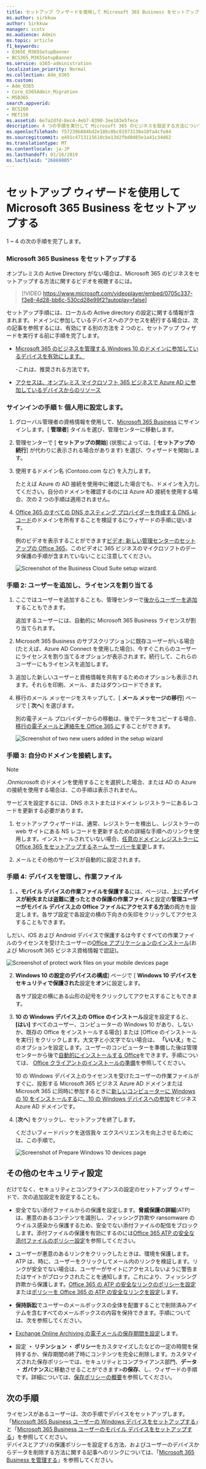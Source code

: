 ```yaml
---
title: セットアップ ウィザードを使用して Microsoft 365 Business をセットアップする
ms.author: sirkkuw
author: Sirkkuw
manager: scotv
ms.audience: Admin
ms.topic: article
f1_keywords:
- O365E_M365SetupBanner
- BCS365_M365SetupBanner
ms.service: o365-administration
localization_priority: Normal
ms.collection: Adm_O365
ms.custom:
- Adm_O365
- Core_O365Admin_Migration
- MSB365
search.appverid:
- BCS160
- MET150
ms.assetid: 6e7a2dfd-8ec4-4eb7-8390-3ee103e5fece
description: 4 つの手順を実行して Microsoft 365 のビジネスを設定する方法について説明します。
ms.openlocfilehash: f57239b884bd2e186c0bc01973130a10fa4cfe84
ms.sourcegitcommit: e491c4713115610cbe13d2fbd0d65e1a41c34d62
ms.translationtype: MT
ms.contentlocale: ja-JP
ms.lasthandoff: 01/16/2019
ms.locfileid: "26869005"
---
```

# <a name="set-up-microsoft-365-business-by-using-the-setup-wizard"></a>セットアップ ウィザードを使用して Microsoft 365 Business をセットアップする

1 ~ 4 の次の手順を完了します。
  
### <a name="set-up-microsoft-365-business"></a>Microsoft 365 Business をセットアップする

オンプレミスの Active Directory がない場合は、Microsoft 365 のビジネスをセットアップする方法に関するビデオを視聴するには。
  
> [!VIDEO https://www.microsoft.com/videoplayer/embed/0705c337-f3e8-4d28-bb6c-530cd28e99f2?autoplay=false]
  
セットアップ手順には、ローカルの Active directory の設定に関する情報が含まれます。ドメインに参加しているデバイスへのアクセスを続行する場合は、次の記事を参照するには、有効にする別の方法を 2 つのと、セットアップ ウィザードを実行する前に手順を完了します。
  
- [Microsoft 365 のビジネスを管理する Windows 10 のドメインに参加しているデバイスを有効にします。](manage-windows-devices.md)
    
    -これは、推奨される方法です。
    
- [アクセスは、オンプレミス マイクロソフト 365 ビジネスで Azure AD に参加しているデバイスからのリソース](access-resources.md)
    
### <a name="step-1-personalize-sign-in"></a>サインインの手順 1: 個人用に設定します。

1. グローバル管理者の資格情報を使用して、[Microsoft 365 Business](https://portal.microsoft.com) にサインインします。[ **管理者**] タイルを選び、管理センターに移動します。 
    
2. 管理センターで [ **セットアップの開始**] (状態によっては、[ **セットアップの続行**] が代わりに表示される場合があります) を選び、ウィザードを開始します。 
    
3. 使用するドメイン名 (Contoso.com など) を入力します。
    
    たとえば Azure の AD 接続を使用中に確認した場合でも、ドメインを入力してください。自分のドメインを確認するのには Azure AD 接続を使用する場合、次の 2 つの手順は適用されません。
    
4. [Office 365 のすべての DNS ホスティング プロバイダーを作成する DNS レコード](https://support.office.com/article/7b7b075d-79f9-4e37-8a9e-fb60c1d95166)のドメインを所有することを検証するにウィザードの手順に従います。 
    
    例のビデオを表示することができます[ビデオ: 新しい管理センターのセットアップの Office 365](https://support.office.com/article/a8c2002a-34bc-4ab3-93d8-9b5156c48bf8)。このビデオに 365 ビジネスのマイクロソフトのデータ保護の手順が含まれていないことに注意してください。
    
    ![Screenshot of the Business Cloud Suite setup wizard.](media/3c4fd40c-2de1-4a87-8ee0-78d3928c7bb7.png)
  
### <a name="step-2-add-users-and-assign-licenses"></a>手順 2: ユーザーを追加し、ライセンスを割り当てる

1. ここではユーザーを追加することも、管理センターで[後からユーザーを追加](add-users-m365b.md)することもできます。 
    
    追加するユーザーには、自動的に Microsoft 365 Business ライセンスが割り当てられます。
    
2. Microsoft 365 Business のサブスクリプションに既存ユーザーがいる場合 (たとえば、Azure AD Connect を使用した場合)、今すぐこれらのユーザーにライセンスを割り当てるオプションが表示されます。続行して、これらのユーザーにもライセンスを追加します。
    
3. 追加した新しいユーザーと資格情報を共有するためのオプションも表示されます。それらを印刷、メール、またはダウンロードできます。
    
4. 移行のメール メッセージをスキップして、[ **メール メッセージの移行**] ページで [ **次へ**] を選びます。 
    
    別の電子メール プロバイダーからの移動は、後でデータをコピーする場合、[移行の電子メールと連絡先を Office 365 に](https://support.office.com/article/a3e3bddb-582e-4133-8670-e61b9f58627e)することができます。
    
    ![Screenshot of two new users added in the setup wizard](media/8f729967-5c65-4ceb-b737-18119db40564.png)
  
### <a name="step-3-connect-your-domain"></a>手順 3: 自分のドメインを接続します。

> [!NOTE]
> .Onmicrosoft のドメインを使用することを選択した場合、または AD の Azure の接続を使用する場合は、この手順は表示されません。 
  
サービスを設定するには、DNS ホストまたはドメイン レジストラーにあるレコードを更新する必要があります。
  
1. セットアップ ウィザードは、通常、レジストラーを検出し、レジストラーの web サイトにある NS レコードを更新するための詳細な手順へのリンクを使用します。インストールされていない場合、[任意のドメイン レジストラーに Office 365 をセットアップするネーム サーバーを変更](https://support.office.com/article/a8b487a9-2a45-4581-9dc4-5d28a47010a2)します。
    
2. メールとその他のサービスが自動的に設定されます。
    
### <a name="step-4-manage-devices-and-work-files"></a>手順 4: デバイスを管理し、作業ファイル

1. **、モバイル デバイスの作業ファイルを保護する**には、ページは、**上**に**デバイスが紛失または盗難に遭ったときの保護の作業ファイル**と設定の**管理ユーザーがモバイル デバイス上の Office ファイルにアクセスする方法**の両方を設定します。各サブ設定で各設定の横の下向きの矢印をクリックしてアクセスすることもできます。
  
  しだい、iOS および Android デバイスで保護するは今すぐすべての作業ファイルのライセンスを受けたユーザーの[Office アプリケーションのインストール](set-up-mobile-devices.md)(および Microsoft 365 ビジネス資格情報で認証)。 
  
  ![Screenshot of protect work files on your mobile devices page](media/3139a9aa-6228-4e74-8166-c6a886d7319f.PNG)
  
2. **Windows 10 の設定のデバイスの構成**] ページで [ **Windows 10 デバイスをセキュリティで保護された**設定を**オン**に設定します。
  
   各サブ設定の横にある山形の記号をクリックしてアクセスすることもできます。
  
3. **10 の Windows デバイス上の Office のインストール**設定を設定すると、 **[はい]** すべてのユーザー、コンピューターの Windows 10 があり、しないか、既存の Office をインストールする場合] または [Office のインストールを実行] をクリックします。大文字と小文字でない場合は、 **「いいえ**」をこのオプションを設定します。ユーザーのコンピューターを準備した後は管理センターから後で[自動的にインストールする Office](auto-install-or-uninstall-office.md)をできます。手順については、 [Office クライアントのインストールの準備](prepare-for-office-client-deployment.md)を参照してください。
  
    10 の Windows デバイス上のライセンスを受けたユーザーの作業ファイルがすぐに、投影する Microsoft 365 ビジネス Azure AD ドメインまたは Microsoft 365 に同時に参加するときに[新しいコンピューターに Windows の 10 をインストールする](https://support.office.com/article/c654bd23-d256-4ac7-8fba-0c993bf5a771.aspx)に[、10 の Windows デバイスへの参加](set-up-windows-devices.md)をビジネス Azure AD ドメインです。 
  
4. [**次へ**] をクリックし、セットアップを終了します。 
  
    くださいフィードバックを送信我々 エクスペリエンスを向上させるためには、この手順で。
  
    ![Screenshot of Prepare Windows 10 devices page](media/bff701c1-48a3-44f4-aa95-9d959d57c85b.PNG)
  
## <a name="additional-security-settings"></a>その他のセキュリティ設定

だけでなく、セキュリティとコンプライアンスの設定のセットアップ ウィザードで、次の追加設定を設定することも。
  
- 安全でない添付ファイルからの保護を設定します。**脅威保護の詳細**(ATP) は、悪意のあるコンテンツを識別し、フィッシング詐欺や ransomware のウイルス感染から保護するため、安全でない添付ファイルの配信をブロックします。添付ファイルの保護を有効にするのには[Office 365 ATP の安全な添付ファイルのポリシー設定](https://support.office.com/article/078eb946-819a-4e13-8673-fe0c0ad3a775#setpolicy)を参照してください。
    
- ユーザーが悪意のあるリンクをクリックしたときは、環境を保護します。ATP は、時に、ユーザーをクリックしてメール内のリンクを検証します。リンクが安全でない場合は、ユーザーがサイトにアクセスしないように警告またはサイトがブロックされたことを通知します。これにより、フィッシング詐欺から保護します。[Office 365 の ATP の安全なリンクのポリシーを設定](https://support.office.com/article/bdd5372d-775e-4442-9c1b-609627b94b5d#reveddefaultscc)または[ポリシーを Office 365 の ATP の安全なリンクを設定](https://support.office.com/article/bdd5372d-775e-4442-9c1b-609627b94b5d#addemailpolscc)します。
    
- **保持訴訟**でユーザーのメールボックスの全体を配置することで削除済みアイテムを含むすべてのメールボックスの内容を保持できます。手順については、次を参照してください。 
- [Exchange Online Archiving の電子メールの保存期間を設定](security-features.md#set-up-email-retention-with-exchange-online-archiving)します。
    
- 設定 **・ リテンション ・ ポリシー**をカスタマイズしたなどの一定の時間を保持するか、保存期間の終了時にコンテンツを完全に削除します。カスタマイズされた保存ポリシーでは、セキュリティとコンプライアンス部門、**データ ・ ガバナンス**に移動させることができます\>**の保存**、し、ウィザードの手順です。詳細については、[保存ポリシーの概要](https://support.office.com/article/5e377752-700d-4870-9b6d-12bfc12d2423)を参照してください。
    
## <a name="next-steps"></a>次の手順

ライセンスがあるユーザーは、次の手順でデバイスをセットアップします。<br/> 「[Microsoft 365 Business ユーザーの Windows デバイスをセットアップする](set-up-windows-devices.md)」と「[Microsoft 365 Business ユーザーのモバイル デバイスをセットアップする](set-up-mobile-devices.md)」を参照してください。 <br/>デバイスとアプリの保護ポリシーを設定する方法、およびユーザーのデバイスからデータを削除する方法に関する記事へのリンクについては、「[Microsoft 365 Business を管理する](manage.md)」を参照してください。 
  


